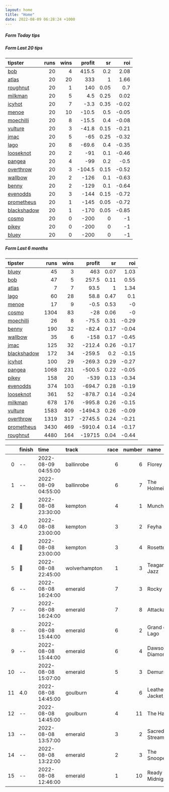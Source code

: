 ```yaml
---   
layout: home  
title: "Home"   
date: 2022-08-09 06:28:24 +1000  
---   
```



##### Form Today tips   

##### Form Last 20 tips   

| tipster                                                         |   runs |   wins |   profit |   sr |   roi |
|:----------------------------------------------------------------|-------:|-------:|---------:|-----:|------:|
| [bob](https://mrwayneo.github.io/tips/bob.html)                 |     20 |      4 |    415.5 | 0.2  |  2.08 |
| [atlas](https://mrwayneo.github.io/tips/atlas.html)             |     20 |     20 |    333   | 1    |  1.66 |
| [roughnut](https://mrwayneo.github.io/tips/roughnut.html)       |     20 |      1 |    140   | 0.05 |  0.7  |
| [milkman](https://mrwayneo.github.io/tips/milkman.html)         |     20 |      5 |      4.5 | 0.25 |  0.02 |
| [icyhot](https://mrwayneo.github.io/tips/icyhot.html)           |     20 |      7 |     -3.3 | 0.35 | -0.02 |
| [menoe](https://mrwayneo.github.io/tips/menoe.html)             |     20 |     10 |    -10.5 | 0.5  | -0.05 |
| [moechilli](https://mrwayneo.github.io/tips/moechilli.html)     |     20 |      8 |    -15.5 | 0.4  | -0.08 |
| [vulture](https://mrwayneo.github.io/tips/vulture.html)         |     20 |      3 |    -41.8 | 0.15 | -0.21 |
| [jmac](https://mrwayneo.github.io/tips/jmac.html)               |     20 |      5 |    -65   | 0.25 | -0.32 |
| [lago](https://mrwayneo.github.io/tips/lago.html)               |     20 |      8 |    -69.6 | 0.4  | -0.35 |
| [looseknot](https://mrwayneo.github.io/tips/looseknot.html)     |     20 |      2 |    -91   | 0.1  | -0.46 |
| [pangea](https://mrwayneo.github.io/tips/pangea.html)           |     20 |      4 |    -99   | 0.2  | -0.5  |
| [overthrow](https://mrwayneo.github.io/tips/overthrow.html)     |     20 |      3 |   -104.5 | 0.15 | -0.52 |
| [wallbow](https://mrwayneo.github.io/tips/wallbow.html)         |     20 |      2 |   -126   | 0.1  | -0.63 |
| [benny](https://mrwayneo.github.io/tips/benny.html)             |     20 |      2 |   -129   | 0.1  | -0.64 |
| [evenodds](https://mrwayneo.github.io/tips/evenodds.html)       |     20 |      3 |   -144   | 0.15 | -0.72 |
| [prometheus](https://mrwayneo.github.io/tips/prometheus.html)   |     20 |      1 |   -145   | 0.05 | -0.72 |
| [blackshadow](https://mrwayneo.github.io/tips/blackshadow.html) |     20 |      1 |   -170   | 0.05 | -0.85 |
| [cosmo](https://mrwayneo.github.io/tips/cosmo.html)             |     20 |      0 |   -200   | 0    | -1    |
| [pikey](https://mrwayneo.github.io/tips/pikey.html)             |     20 |      0 |   -200   | 0    | -1    |
| [bluey](https://mrwayneo.github.io/tips/bluey.html)             |     20 |      0 |   -200   | 0    | -1    |

##### Form Last 6 months   

| tipster                                                         |   runs |   wins |   profit |   sr |   roi |
|:----------------------------------------------------------------|-------:|-------:|---------:|-----:|------:|
| [bluey](https://mrwayneo.github.io/tips/bluey.html)             |     45 |      3 |    463   | 0.07 |  1.03 |
| [bob](https://mrwayneo.github.io/tips/bob.html)                 |     47 |      5 |    257.5 | 0.11 |  0.55 |
| [atlas](https://mrwayneo.github.io/tips/atlas.html)             |      7 |      7 |     93.5 | 1    |  1.34 |
| [lago](https://mrwayneo.github.io/tips/lago.html)               |     60 |     28 |     58.8 | 0.47 |  0.1  |
| [menoe](https://mrwayneo.github.io/tips/menoe.html)             |     17 |      9 |     -0.5 | 0.53 | -0    |
| [cosmo](https://mrwayneo.github.io/tips/cosmo.html)             |   1304 |     83 |    -28   | 0.06 | -0    |
| [moechilli](https://mrwayneo.github.io/tips/moechilli.html)     |     26 |      8 |    -75.5 | 0.31 | -0.29 |
| [benny](https://mrwayneo.github.io/tips/benny.html)             |    190 |     32 |    -82.4 | 0.17 | -0.04 |
| [wallbow](https://mrwayneo.github.io/tips/wallbow.html)         |     35 |      6 |   -158   | 0.17 | -0.45 |
| [jmac](https://mrwayneo.github.io/tips/jmac.html)               |    125 |     32 |   -212.4 | 0.26 | -0.17 |
| [blackshadow](https://mrwayneo.github.io/tips/blackshadow.html) |    172 |     34 |   -259.5 | 0.2  | -0.15 |
| [icyhot](https://mrwayneo.github.io/tips/icyhot.html)           |    100 |     29 |   -269.3 | 0.29 | -0.27 |
| [pangea](https://mrwayneo.github.io/tips/pangea.html)           |   1068 |    231 |   -500.5 | 0.22 | -0.05 |
| [pikey](https://mrwayneo.github.io/tips/pikey.html)             |    158 |     20 |   -539   | 0.13 | -0.34 |
| [evenodds](https://mrwayneo.github.io/tips/evenodds.html)       |    374 |    103 |   -694.7 | 0.28 | -0.19 |
| [looseknot](https://mrwayneo.github.io/tips/looseknot.html)     |    361 |     52 |   -878.7 | 0.14 | -0.24 |
| [milkman](https://mrwayneo.github.io/tips/milkman.html)         |    678 |    176 |   -995.8 | 0.26 | -0.15 |
| [vulture](https://mrwayneo.github.io/tips/vulture.html)         |   1583 |    409 |  -1494.3 | 0.26 | -0.09 |
| [overthrow](https://mrwayneo.github.io/tips/overthrow.html)     |   1319 |    317 |  -2745.5 | 0.24 | -0.21 |
| [prometheus](https://mrwayneo.github.io/tips/prometheus.html)   |   3430 |    469 |  -5910.4 | 0.14 | -0.17 |
| [roughnut](https://mrwayneo.github.io/tips/roughnut.html)       |   4480 |    164 | -19715   | 0.04 | -0.44 |

|    | finish            | time                | track         |   race |   number | name               |   odds | tipster             |
|---:|:------------------|:--------------------|:--------------|-------:|---------:|:-------------------|-------:|:--------------------|
|  0 | --                | 2022-08-09 04:55:00 | ballinrobe    |      6 |        6 | Florey Spud        |   0    | looseknot           |
|  1 | --                | 2022-08-09 04:55:00 | ballinrobe    |      6 |        7 | The Holmeister     |   0    | looseknot           |
|  2 | :2nd_place_medal: | 2022-08-08 23:30:00 | kempton       |      4 |        1 | Munch              |   2.75 | milkman             |
|  3 | 4.0               | 2022-08-08 23:00:00 | kempton       |      3 |        2 | Feyha              |   4.33 | looseknot           |
|  4 | :2nd_place_medal: | 2022-08-08 23:00:00 | kempton       |      3 |        4 | Rosette            |   5.5  | looseknot           |
|  5 | :3rd_place_medal: | 2022-08-08 22:45:00 | wolverhampton |      1 |        3 | Teagarden Jazz     |   3.6  | vulture             |
|  6 | --                | 2022-08-08 16:24:00 | emerald       |      7 |        3 | Rocky Poet         |   0    | vulture             |
|  7 | --                | 2022-08-08 16:24:00 | emerald       |      7 |        8 | Attackabeel        |   0    | pangea,icyhot       |
|  8 | --                | 2022-08-08 15:44:00 | emerald       |      6 |        2 | Grand de Lago      |   0    | benny,pangea        |
|  9 | --                | 2022-08-08 15:44:00 | emerald       |      6 |        4 | Dawson Diamond     |   0    | overthrow           |
| 10 | --                | 2022-08-08 15:07:00 | emerald       |      5 |        3 | Demurral           |   0    | benny,icyhot        |
| 11 | 4.0               | 2022-08-08 14:45:00 | goulburn      |      4 |        6 | Leather Jacket Lew |  21    | overthrow,bob       |
| 12 | --                | 2022-08-08 14:45:00 | goulburn      |      4 |       11 | The Halo           |   6.5  | vulture             |
| 13 | --                | 2022-08-08 13:57:00 | emerald       |      3 |        2 | Sacred Stream      |   0    | overthrow,looseknot |
| 14 | --                | 2022-08-08 13:22:00 | emerald       |      2 |        3 | The Snooperstar    |   0    | overthrow           |
| 15 | --                | 2022-08-08 12:46:00 | emerald       |      1 |       10 | Ready By Midnight  |   0    | cosmo,bluey         |